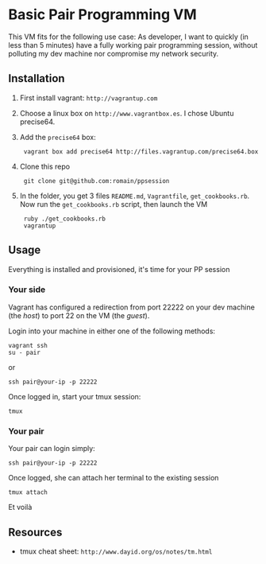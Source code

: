 # Basic Pair Programming VM
This VM fits for the following use case: As developer, I want to quickly (in less than 5 minutes) have a fully working pair programming session, without polluting my dev machine nor compromise my network security.

## Installation
1. First install vagrant: `http://vagrantup.com`
2. Choose a linux box on `http://www.vagrantbox.es`. I chose Ubuntu precise64.
3. Add the `precise64` box:

        vagrant box add precise64 http://files.vagrantup.com/precise64.box

4. Clone this repo

        git clone git@github.com:romain/ppsession

5. In the folder, you get 3 files `README.md`, `Vagrantfile`, `get_cookbooks.rb`. Now run the `get_cookbooks.rb` script, then launch the VM

        ruby ./get_cookbooks.rb
        vagrantup

## Usage
Everything is installed and provisioned, it's time for your PP session

### Your side
Vagrant has configured a redirection from port 22222 on your dev machine (the _host_) to port 22 on the VM (the _guest_).

Login into your machine in either one of the following methods:

    vagrant ssh
    su - pair

or

    ssh pair@your-ip -p 22222

Once logged in, start your tmux session:

    tmux

### Your pair
Your pair can login simply:

    ssh pair@your-ip -p 22222

Once logged, she can attach her terminal to the existing session

    tmux attach

Et voilà 

## Resources

  - tmux cheat sheet: `http://www.dayid.org/os/notes/tm.html`
